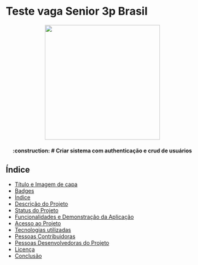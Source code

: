 # Teste vaga Senior 3p Brasil

<p align="center">
<img width="300" src="https://3pbrasil.com.br/wp-content/uploads/2020/06/logo_3pbrasil_dark_v2.svg"/>
</p>


<h4 align="center"> 
    :construction:  # Criar sistema com authenticação e crud de usuários
</h4>

## Índice 

* [Título e Imagem de capa](#Título-e-Imagem-de-capa)
* [Badges](#badges)
* [Índice](#índice)
* [Descrição do Projeto](#descrição-do-projeto)
* [Status do Projeto](#status-do-Projeto)
* [Funcionalidades e Demonstração da Aplicação](#funcionalidades-e-demonstração-da-aplicação)
* [Acesso ao Projeto](#acesso-ao-projeto)
* [Tecnologias utilizadas](#tecnologias-utilizadas)
* [Pessoas Contribuidoras](#pessoas-contribuidoras)
* [Pessoas Desenvolvedoras do Projeto](#pessoas-desenvolvedoras)
* [Licença](#licença)
* [Conclusão](#conclusão)

